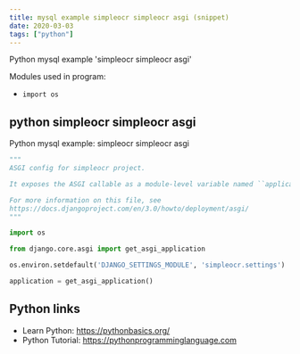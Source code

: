 ```yaml
---
title: mysql example simpleocr simpleocr asgi (snippet)
date: 2020-03-03
tags: ["python"]
---
```

Python mysql example 'simpleocr simpleocr asgi'


Modules used in program: 
* `import os`

## python simpleocr simpleocr asgi

Python mysql example: simpleocr simpleocr asgi

```python
"""
ASGI config for simpleocr project.

It exposes the ASGI callable as a module-level variable named ``application``.

For more information on this file, see
https://docs.djangoproject.com/en/3.0/howto/deployment/asgi/
"""

import os

from django.core.asgi import get_asgi_application

os.environ.setdefault('DJANGO_SETTINGS_MODULE', 'simpleocr.settings')

application = get_asgi_application()


```

## Python links

- Learn Python: https://pythonbasics.org/
- Python Tutorial: https://pythonprogramminglanguage.com
